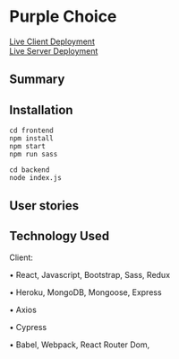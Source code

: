 # Purple Choice

[Live Client Deployment]()  
[Live Server Deployment]()

## Summary

## Installation

```
cd frontend
npm install
npm start
npm run sass

cd backend
node index.js

```

## User stories

## Technology Used

Client:

• React, Javascript, Bootstrap, Sass, Redux

• Heroku, MongoDB, Mongoose, Express

• Axios

• Cypress

• Babel, Webpack, React Router Dom,
